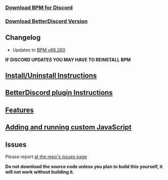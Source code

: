 ### [Download BPM for Discord](https://github.com/ByzantineFailure/BPM-for-Discord/releases/download/discord-v0.9.1-beta/BPM.for.Discord.discord-v0.9.1-beta.7z)
### [Download BetterDiscord Version](https://github.com/ByzantineFailure/BPM-for-Discord/releases/download/discord-v0.9.1-beta/betterDiscord-bpm.plugin.js)

## Changelog

* Updates to [BPM v66.260](https://www.reddit.com/r/betterponymotes/comments/6n6k7q/betterponymotes_v66260_20170713/) 

**IF DISCORD UPDATES YOU MAY HAVE TO REINSTALL BPM**

## [Install/Uninstall Instructions](https://github.com/ByzantineFailure/BPM-for-Discord/blob/discord-v0.9.1-beta/discord/INSTALLATION.md)

## [BetterDiscord plugin Instructions](https://github.com/ByzantineFailure/BPM-for-Discord/blob/discord-v0.9.1-beta/discord/BETTERDISCORD.md)

## [Features](https://github.com/ByzantineFailure/BPM-for-Discord/blob/discord-v0.9.1-beta/discord/FEATURES.md)

## [Adding and running custom JavaScript](https://github.com/ByzantineFailure/BPM-for-Discord/blob/discord-v0.9.1-beta/discord/CUSTOMJS.md)

## Issues
Please report [at the repo's issues page](https://github.com/ByzantineFailure/bpm/issues)

**Do not download the source code unless you plan to build this yourself, it will not work without building it.**
